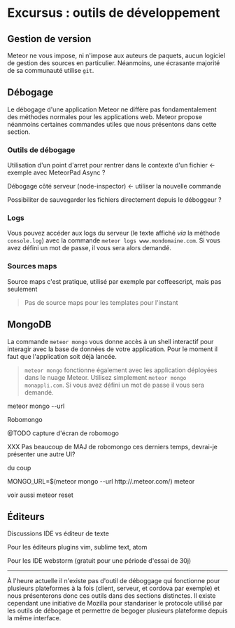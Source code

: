 # Excursus : outils de développement

## Gestion de version

Meteor ne vous impose, ni n'impose aux auteurs de paquets, aucun logiciel de gestion des sources en particulier. Néanmoins, une écrasante majorité de sa communauté utilise `git`.

## Débogage

Le débogage d'une application Meteor ne diffère pas fondamentalement des méthodes normales pour les applications web. Meteor propose néanmoins certaines commandes utiles que nous présentons dans cette section.

### Outils de débogage

Utilisation d'un point d'arret pour rentrer dans le contexte d'un fichier ← exemple avec MeteorPad
Async ?

Débogage côté serveur (node-inspector) ← utiliser la nouvelle commande

Possibiliter de sauvegarder les fichiers directement depuis le déboggeur ?

### Logs

Vous pouvez accéder aux logs du serveur (le texte affiché *via* la méthode `console.log`) avec la commande `meteor logs www.mondomaine.com`. Si vous avez défini un mot de passe, il vous sera alors demandé.

### Sources maps

Source maps c'est pratique, utilisé par exemple par coffeescript, mais pas seulement

> Pas de source maps pour les templates pour l'instant

## MongoDB

La commande `meteor mongo` vous donne accès à un shell interactif pour interagir avec la base de données de votre application. Pour le moment il faut que l'application soit déjà lancée.

> `meteor mongo` fonctionne également avec les application déployées dans le nuage Meteor. Utilisez simplement `meteor mongo monappli.com`. Si vous avez défini un mot de passe il vous sera demandé.

meteor mongo --url

Robomongo

@TODO capture d'écran de robomogo

XXX Pas beaucoup de MAJ de robomongo ces derniers temps, devrai-je présenter une autre UI?

du coup

MONGO_URL=$(meteor mongo --url http://<your-app>.meteor.com/) meteor

voir aussi meteor reset

## Éditeurs

Discussions IDE vs éditeur de texte

Pour les éditeurs plugins vim, sublime text, atom

Pour les IDE webstorm (gratuit pour une période d'essai de 30j)

---

À l'heure actuelle il n'existe pas d'outil de déboggage qui fonctionne pour plusieurs plateformes à la fois (client, serveur, et cordova par exemple) et nous présenterons donc ces outils dans des sections distinctes. Il existe cependant une initiative de Mozilla pour standariser le protocole utilisé par les outils de débogage et permettre de begoger plusieurs plateforme depuis la même interface.